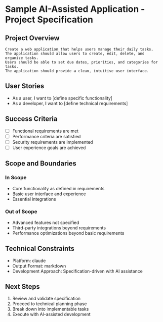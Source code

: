 
# Sample AI-Assisted Application - Project Specification

## Project Overview

    Create a web application that helps users manage their daily tasks.
    The application should allow users to create, edit, delete, and organize tasks.
    Users should be able to set due dates, priorities, and categories for tasks.
    The application should provide a clean, intuitive user interface.
    

## User Stories
- As a user, I want to [define specific functionality]
- As a developer, I want to [define technical requirements]

## Success Criteria
- [ ] Functional requirements are met
- [ ] Performance criteria are satisfied
- [ ] Security requirements are implemented
- [ ] User experience goals are achieved

## Scope and Boundaries
### In Scope
- Core functionality as defined in requirements
- Basic user interface and experience
- Essential integrations

### Out of Scope
- Advanced features not specified
- Third-party integrations beyond requirements
- Performance optimizations beyond basic requirements

## Technical Constraints
- Platform: claude
- Output Format: markdown
- Development Approach: Specification-driven with AI assistance

## Next Steps
1. Review and validate specification
2. Proceed to technical planning phase
3. Break down into implementable tasks
4. Execute with AI-assisted development
